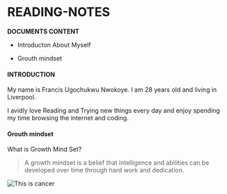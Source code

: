 # READING-NOTES

**DOCUMENTS CONTENT**

- Introducton About Myself

- Grouth mindset

#### INTRODUCTION


  My name is Francis Ugochukwu Nwokoye. I am 28 years old and living in Liverpool. 
  
  
  I avidly love Reading and Trying new things every day and enjoy spending my time browsing the internet and coding.

#### Grouth mindset


 What is Growth Mind Set?

> A growth mindset is a belief that intelligence and abilities can be developed over time through hard work and dedication.



![This is cancer](https://i.etsystatic.com/13923492/r/il/2296a4/2137467156/il_fullxfull.2137467156_j43y.jpg)
